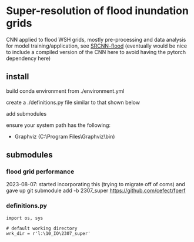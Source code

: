 # Super-resolution of flood inundation grids
CNN applied to flood WSH grids, mostly pre-processing and data analysis
for model training/application, see [SRCNN-flood](https://github.com/cefect/SRCNN-flood) (eventually would be nice to include a compiled version of the CNN here to avoid having the pytorch dependency here)


## install
build conda environment from ./environment.yml

create a ./definitions.py file similar to that shown below

add submodules

ensure  your system path has the following:
- Graphviz (C:\Program Files\Graphviz\bin)

 

## submodules

### flood grid performance
2023-08-07: started incorporating this (trying to migrate off of coms) and gave up
git submodule add -b 2307_super https://github.com/cefect/fperf

 




### definitions.py
```
import os, sys

# default working directory
wrk_dir = r'l:\10_IO\2307_super'

 
```